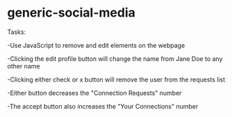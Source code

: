 # generic-social-media


Tasks:

-Use JavaScript to remove and edit elements on the webpage

-Clicking the edit profile button will change the name from Jane Doe to any other name

-Clicking either check or x button will remove the user from the requests list

  -Either button decreases the "Connection Requests" number
  
  -The accept button also increases the "Your Connections" number
